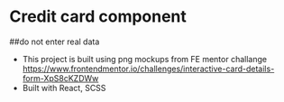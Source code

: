 # Credit card component

##do not enter real data

* This project is built using png mockups from FE mentor challange https://www.frontendmentor.io/challenges/interactive-card-details-form-XpS8cKZDWw
* Built with React, SCSS